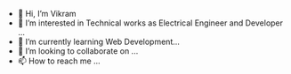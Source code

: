 - 👋 Hi, I’m Vikram
- 👀 I’m interested in Technical works as Electrical Engineer and Developer ...
- 🌱 I’m currently learning Web Development...
- 💞️ I’m looking to collaborate on ...
- 📫 How to reach me ...



<!---
vik8873/vik8873 is a ✨ special ✨ repository because its `README.md` (this file) appears on your GitHub profile.
You can click the Preview link to take a look at your changes.
--->
